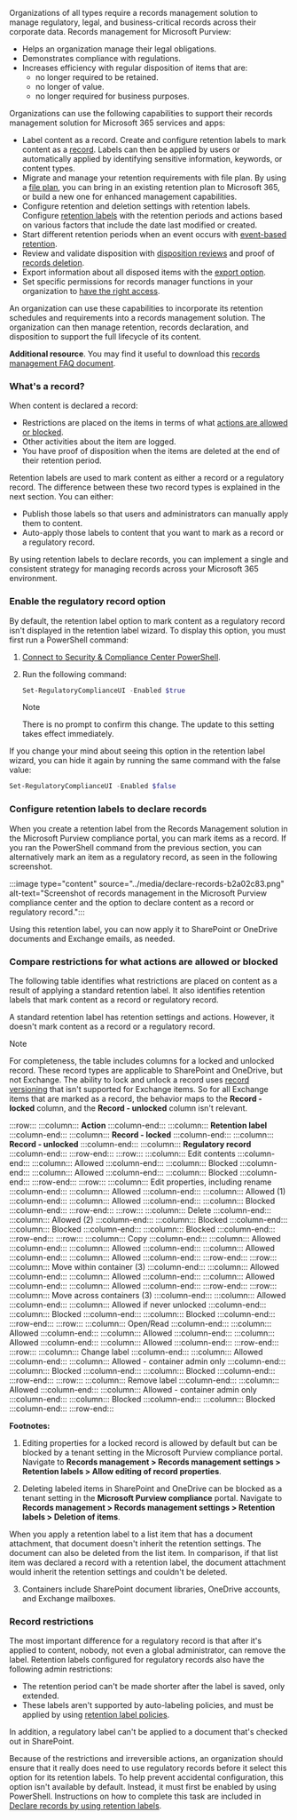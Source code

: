 Organizations of all types require a records management solution to manage regulatory, legal, and business-critical records across their corporate data. Records management for Microsoft Purview:

 -  Helps an organization manage their legal obligations.
 -  Demonstrates compliance with regulations.
 -  Increases efficiency with regular disposition of items that are:
     -  no longer required to be retained.
     -  no longer of value.
     -  no longer required for business purposes.

Organizations can use the following capabilities to support their records management solution for Microsoft 365 services and apps:

 -  Label content as a record. Create and configure retention labels to mark content as a [record](/microsoft-365/compliance/records-management?azure-portal=true). Labels can then be applied by users or automatically applied by identifying sensitive information, keywords, or content types.
 -  Migrate and manage your retention requirements with file plan. By using a [file plan](/microsoft-365/compliance/file-plan-manager?azure-portal=true), you can bring in an existing retention plan to Microsoft 365, or build a new one for enhanced management capabilities.
 -  Configure retention and deletion settings with retention labels. Configure [retention labels](/microsoft-365/compliance/retention?azure-portal=true) with the retention periods and actions based on various factors that include the date last modified or created.
 -  Start different retention periods when an event occurs with [event-based retention](/microsoft-365/compliance/event-driven-retention?azure-portal=true).
 -  Review and validate disposition with [disposition reviews](/microsoft-365/compliance/disposition?azure-portal=true) and proof of [records deletion](/microsoft-365/compliance/disposition?azure-portal=true#disposition-of-records?azure-portal=true).
 -  Export information about all disposed items with the [export option](/microsoft-365/compliance/disposition?azure-portal=true#filter-and-export-the-views?azure-portal=true).
 -  Set specific permissions for records manager functions in your organization to [have the right access](/microsoft-365/security/office-365-security/permissions-in-the-security-and-compliance-center?azure-portal=true).

An organization can use these capabilities to incorporate its retention schedules and requirements into a records management solution. The organization can then manage retention, records declaration, and disposition to support the full lifecycle of its content.

**Additional resource**. You may find it useful to download this [records management FAQ document](https://aka.ms/MIPC/Blog-RecordsManagementWebinar?azure-portal=true).

### What's a record?

When content is declared a record:

 -  Restrictions are placed on the items in terms of what [actions are allowed or blocked](/microsoft-365/compliance/records-management?azure-portal=true#compare-restrictions-for-what-actions-are-allowed-or-blocked?azure-portal=true).
 -  Other activities about the item are logged.
 -  You have proof of disposition when the items are deleted at the end of their retention period.

Retention labels are used to mark content as either a record or a regulatory record. The difference between these two record types is explained in the next section. You can either:

 -  Publish those labels so that users and administrators can manually apply them to content.
 -  Auto-apply those labels to content that you want to mark as a record or a regulatory record.

By using retention labels to declare records, you can implement a single and consistent strategy for managing records across your Microsoft 365 environment.

### Enable the regulatory record option

By default, the retention label option to mark content as a regulatory record isn't displayed in the retention label wizard. To display this option, you must first run a PowerShell command:

1.  [Connect to Security &amp; Compliance Center PowerShell](/powershell/exchange/office-365-scc/connect-to-scc-powershell/connect-to-scc-powershell).
2.  Run the following command:
    
    ```powershell
    Set-RegulatoryComplianceUI -Enabled $true
    ```
    
    > [!NOTE]
    > There is no prompt to confirm this change. The update to this setting takes effect immediately.

If you change your mind about seeing this option in the retention label wizard, you can hide it again by running the same command with the false value:

```powershell
Set-RegulatoryComplianceUI -Enabled $false
```

### Configure retention labels to declare records

When you create a retention label from the Records Management solution in the Microsoft Purview compliance portal, you can mark items as a record. If you ran the PowerShell command from the previous section, you can alternatively mark an item as a regulatory record, as seen in the following screenshot.

:::image type="content" source="../media/declare-records-b2a02c83.png" alt-text="Screenshot of records management in the Microsoft Purview compliance center and the option to declare content as a record or regulatory record.":::


Using this retention label, you can now apply it to SharePoint or OneDrive documents and Exchange emails, as needed.

### Compare restrictions for what actions are allowed or blocked

The following table identifies what restrictions are placed on content as a result of applying a standard retention label. It also identifies retention labels that mark content as a record or regulatory record.

A standard retention label has retention settings and actions. However, it doesn't mark content as a record or a regulatory record.

> [!NOTE]
> For completeness, the table includes columns for a locked and unlocked record. These record types are applicable to SharePoint and OneDrive, but not Exchange. The ability to lock and unlock a record uses [record versioning](/microsoft-365/compliance/record-versioning?azure-portal=true) that isn't supported for Exchange items. So for all Exchange items that are marked as a record, the behavior maps to the **Record - locked** column, and the **Record - unlocked** column isn't relevant.

:::row:::
  :::column:::
    **Action**
  :::column-end:::
  :::column:::
    **Retention label**
  :::column-end:::
  :::column:::
    **Record - locked**
  :::column-end:::
  :::column:::
    **Record - unlocked**
  :::column-end:::
  :::column:::
    **Regulatory record**
  :::column-end:::
:::row-end:::
:::row:::
  :::column:::
    Edit contents
  :::column-end:::
  :::column:::
    Allowed
  :::column-end:::
  :::column:::
    Blocked
  :::column-end:::
  :::column:::
    Allowed
  :::column-end:::
  :::column:::
    Blocked
  :::column-end:::
:::row-end:::
:::row:::
  :::column:::
    Edit properties, including rename
  :::column-end:::
  :::column:::
    Allowed
  :::column-end:::
  :::column:::
    Allowed (1)
  :::column-end:::
  :::column:::
    Allowed
  :::column-end:::
  :::column:::
    Blocked
  :::column-end:::
:::row-end:::
:::row:::
  :::column:::
    Delete
  :::column-end:::
  :::column:::
    Allowed (2)
  :::column-end:::
  :::column:::
    Blocked
  :::column-end:::
  :::column:::
    Blocked
  :::column-end:::
  :::column:::
    Blocked
  :::column-end:::
:::row-end:::
:::row:::
  :::column:::
    Copy
  :::column-end:::
  :::column:::
    Allowed
  :::column-end:::
  :::column:::
    Allowed
  :::column-end:::
  :::column:::
    Allowed
  :::column-end:::
  :::column:::
    Allowed
  :::column-end:::
:::row-end:::
:::row:::
  :::column:::
    Move within container (3)
  :::column-end:::
  :::column:::
    Allowed
  :::column-end:::
  :::column:::
    Allowed
  :::column-end:::
  :::column:::
    Allowed
  :::column-end:::
  :::column:::
    Allowed
  :::column-end:::
:::row-end:::
:::row:::
  :::column:::
    Move across containers (3)
  :::column-end:::
  :::column:::
    Allowed
  :::column-end:::
  :::column:::
    Allowed if never unlocked
  :::column-end:::
  :::column:::
    Blocked
  :::column-end:::
  :::column:::
    Blocked
  :::column-end:::
:::row-end:::
:::row:::
  :::column:::
    Open/Read
  :::column-end:::
  :::column:::
    Allowed
  :::column-end:::
  :::column:::
    Allowed
  :::column-end:::
  :::column:::
    Allowed
  :::column-end:::
  :::column:::
    Allowed
  :::column-end:::
:::row-end:::
:::row:::
  :::column:::
    Change label
  :::column-end:::
  :::column:::
    Allowed
  :::column-end:::
  :::column:::
    Allowed - container admin only
  :::column-end:::
  :::column:::
    Blocked
  :::column-end:::
  :::column:::
    Blocked
  :::column-end:::
:::row-end:::
:::row:::
  :::column:::
    Remove label
  :::column-end:::
  :::column:::
    Allowed
  :::column-end:::
  :::column:::
    Allowed - container admin only
  :::column-end:::
  :::column:::
    Blocked
  :::column-end:::
  :::column:::
    Blocked
  :::column-end:::
:::row-end:::


**Footnotes:**

1. Editing properties for a locked record is allowed by default but can be blocked by a tenant setting in the Microsoft Purview compliance portal. Navigate to **Records management &gt; Records management settings &gt; Retention labels &gt; Allow editing of record properties**.

2. Deleting labeled items in SharePoint and OneDrive can be blocked as a tenant setting in the **Microsoft Purview compliance** portal. Navigate to **Records management &gt; Records management settings &gt; Retention labels &gt; Deletion of items**.

When you apply a retention label to a list item that has a document attachment, that document doesn't inherit the retention settings. The document can also be deleted from the list item. In comparison, if that list item was declared a record with a retention label, the document attachment would inherit the retention settings and couldn't be deleted.

3. Containers include SharePoint document libraries, OneDrive accounts, and Exchange mailboxes.

### Record restrictions

The most important difference for a regulatory record is that after it's applied to content, nobody, not even a global administrator, can remove the label. Retention labels configured for regulatory records also have the following admin restrictions:

 -  The retention period can't be made shorter after the label is saved, only extended.
 -  These labels aren't supported by auto-labeling policies, and must be applied by using [retention label policies](/microsoft-365/compliance/create-apply-retention-labels?azure-portal=true).

In addition, a regulatory label can't be applied to a document that's checked out in SharePoint.

Because of the restrictions and irreversible actions, an organization should ensure that it really does need to use regulatory records before it select this option for its retention labels. To help prevent accidental configuration, this option isn't available by default. Instead, it must first be enabled by using PowerShell. Instructions on how to complete this task are included in [Declare records by using retention labels](/microsoft-365/compliance/declare-records?azure-portal=true).

